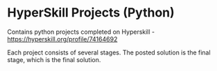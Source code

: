 # HyperSkill Projects (Python)

Contains python projects completed on Hyperskill -
https://hyperskill.org/profile/74164692

Each project consists of several stages. The posted solution is the final stage, which is the final solution.
